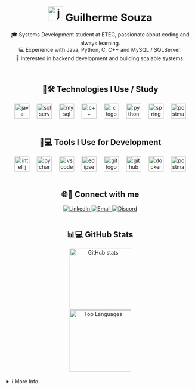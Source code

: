 <h1 align="center">
  <img src="https://cdn.jsdelivr.net/gh/devicons/devicon/icons/java/java-original-wordmark.svg" 
       height="40" 
       alt="java logo" />
  Guilherme Souza
</h1>

<p align="center">  
    🎓 Systems Development student at ETEC, passionate about coding and always learning.<br>  
    💻 Experience with Java, Python, C, C++ and MySQL / SQLServer.<br>  
    🚀 Interested in backend development and building scalable systems.
</p> 

<br>  

<h2 align="center">🚀🛠️ Technologies I Use / Study</h2>

<div align="center">
  <img src="https://cdn.jsdelivr.net/gh/devicons/devicon/icons/java/java-original-wordmark.svg" height="40" alt="java logo" />
  <img width="12" />
  <img src="https://cdn.jsdelivr.net/gh/devicons/devicon/icons/microsoftsqlserver/microsoftsqlserver-plain.svg" height="40" alt="sqlserver logo" />
  <img width="12" />
  <img src="https://cdn.jsdelivr.net/gh/devicons/devicon/icons/mysql/mysql-plain-wordmark.svg" height="40" alt="mysql logo" />
  <img width="12" />
  <img src="https://cdn.jsdelivr.net/gh/devicons/devicon/icons/cplusplus/cplusplus-plain.svg" height="40" alt="c++ logo" />
  <img width="12" />
  <img src="https://cdn.jsdelivr.net/gh/devicons/devicon/icons/c/c-original.svg" height="40" alt="c logo" />
  <img width="12" />
  <img src="https://cdn.jsdelivr.net/gh/devicons/devicon/icons/python/python-original.svg" height="40" alt="python logo" />
  <img width="12" />
  <img src="https://cdn.jsdelivr.net/gh/devicons/devicon/icons/spring/spring-original.svg" height="40" alt="spring logo" />
  <img width="12" />
  <img src="https://cdn.jsdelivr.net/gh/devicons/devicon/icons/postman/postman-original.svg" height="40" alt="postman logo" />
</div>

<br>

<h2 align="center">🧰💻 Tools I Use for Development</h2>

<div align="center">
  <img src="https://cdn.jsdelivr.net/gh/devicons/devicon/icons/intellij/intellij-original.svg" height="40" alt="intellij logo" />
  <img width="12" />
  <img src="https://cdn.jsdelivr.net/gh/devicons/devicon/icons/pycharm/pycharm-original.svg" height="40" alt="pycharm logo" />
  <img width="12" />
  <img src="https://cdn.jsdelivr.net/gh/devicons/devicon/icons/vscode/vscode-original.svg" height="40" alt="vscode logo" />
  <img width="12" />
  <img src="https://cdn.jsdelivr.net/gh/devicons/devicon/icons/eclipse/eclipse-original.svg" height="40" alt="eclipse logo" />
  <img width="12" />
  <img src="https://cdn.jsdelivr.net/gh/devicons/devicon/icons/git/git-original.svg" height="40" alt="git logo" />
  <img width="12" />
  <img src="https://cdn.jsdelivr.net/gh/devicons/devicon/icons/github/github-original.svg" height="40" alt="github logo" />
  <img width="12" />
  <img src="https://cdn.jsdelivr.net/gh/devicons/devicon/icons/docker/docker-original.svg" height="40" alt="docker logo" />
  <img width="12" />
  <img src="https://cdn.jsdelivr.net/gh/devicons/devicon/icons/postman/postman-original.svg" height="40" alt="postman logo" />
</div>

<br>

<h2 align="center">🌐🔗 Connect with me</h2>

<div align="center">
  <a href="https://www.linkedin.com/in/guilhermesouzadev">
    <img src="https://img.shields.io/badge/-LinkedIn-000?style=for-the-badge&logo=linkedin&logoColor=white" alt="LinkedIn"/>
  </a>
  <a href="mailto:guilherme.on.souza@outlook.com">
    <img src="https://img.shields.io/badge/-Email-000?style=for-the-badge&logo=gmail&logoColor=white" alt="Email"/>
  </a>
  <a href="https://discord.com/users/illuminatedsouza">
    <img src="https://img.shields.io/badge/-Discord-000?style=for-the-badge&logo=discord&logoColor=white" alt="Discord"/>
  </a>
</div>

<br>

<h2 align="center">📊💻 GitHub Stats</h2>

<div align="center">
  <img src="https://github-readme-stats.vercel.app/api?username=SOUZZDEV&theme=dark&show_icons=true&include_all_commits=true&count_private=true&hide_title=false&hide_border=false&line_height=25" height="165" alt="GitHub stats" />
  <br>
  <img src="https://github-readme-stats.vercel.app/api/top-langs/?username=SOUZZDEV&layout=compact&theme=dark&hide_border=false" height="165" alt="Top Languages" />
</div>

<br>

<details align="left">  
  <summary>ℹ️ More Info</summary>  
  🛡️ Badges by <a href="https://shields.io/">shields.io</a><br>
  📈 GitHub Stats by <a href="https://github.com/anuraghazra/github-readme-stats">anuraghazra</a><br>
  🧑‍💻 Developer vector created by <a href="https://www.freepik.com/vectors/developer">storyset - www.freepik.com</a> (edited by author)
</details>
